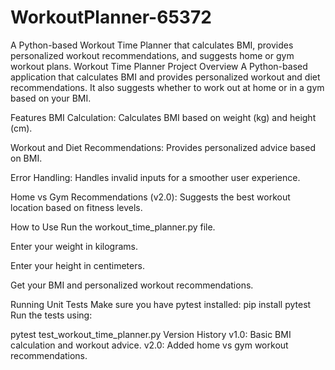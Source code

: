 # WorkoutPlanner-65372
A Python-based Workout Time Planner that calculates BMI, provides personalized workout recommendations, and suggests home or gym workout plans.
Workout Time Planner
Project Overview
A Python-based application that calculates BMI and provides personalized workout and diet recommendations. It also suggests whether to work out at home or in a gym based on your BMI.

Features
BMI Calculation: Calculates BMI based on weight (kg) and height (cm).

Workout and Diet Recommendations: Provides personalized advice based on BMI.

Error Handling: Handles invalid inputs for a smoother user experience.

Home vs Gym Recommendations (v2.0): Suggests the best workout location based on fitness levels.

How to Use
Run the workout_time_planner.py file.

Enter your weight in kilograms.

Enter your height in centimeters.

Get your BMI and personalized workout recommendations.

Running Unit Tests
Make sure you have pytest installed:
pip install pytest
Run the tests using:

pytest test_workout_time_planner.py
Version History
v1.0: Basic BMI calculation and workout advice.
v2.0: Added home vs gym workout recommendations.


